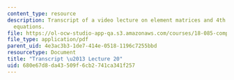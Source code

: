 ```yaml
---
content_type: resource
description: Transcript of a video lecture on element matrices and 4th order bending
  equations.
file: https://ol-ocw-studio-app-qa.s3.amazonaws.com/courses/18-085-computational-science-and-engineering-i-fall-2008/680e67d8da43509f6cb2741ca341f257_18-085F08-L20.pdf
file_type: application/pdf
parent_uid: 4e3ac3b3-1de7-414e-0518-1196c7255bbd
resourcetype: Document
title: "Transcript \u2013 Lecture 20"
uid: 680e67d8-da43-509f-6cb2-741ca341f257
---
```

